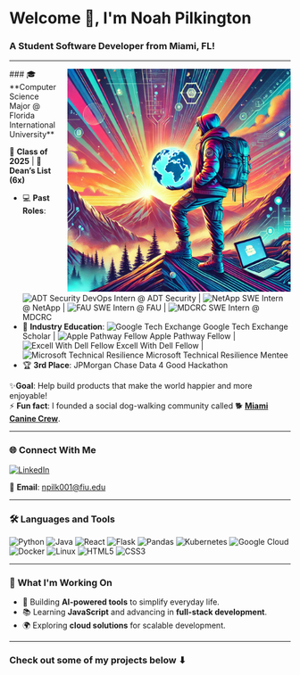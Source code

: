 # Welcome 👋, I'm Noah Pilkington  

### A Student Software Developer from Miami, FL!  
---
<div style="float: right; margin-left: 20px;">
  <img src="https://raw.githubusercontent.com/Norky101/Norky101/refs/heads/main/GitBackground.webp" alt="GitHub Profile Image" width="400"/>
</div>
<p>
### 🎓 **Computer Science Major @ Florida International University**  

📅 **Class of 2025** | 🎉 **Dean’s List (6x)**  
- 💻 **Past Roles**: 
  <img src="https://path_to_adt_logo.png" alt="ADT Security" width="40" height="40"/> DevOps Intern @ ADT Security | 
  <img src="https://path_to_netapp_logo.png" alt="NetApp" width="40" height="40"/> SWE Intern @ NetApp | 
  <img src="https://path_to_fau_logo.png" alt="FAU" width="40" height="40"/> SWE Intern @ FAU | 
  <img src="https://path_to_mdcrc_logo.png" alt="MDCRC" width="40" height="40"/> SWE Intern @ MDCRC  
- 🧠 **Industry Education**: 
  <img src="https://path_to_google_logo.png" alt="Google Tech Exchange" width="40" height="40"/> Google Tech Exchange Scholar | 
  <img src="https://path_to_apple_logo.png" alt="Apple Pathway Fellow" width="40" height="40"/> Apple Pathway Fellow | 
  <img src="https://path_to_dell_logo.png" alt="Excell With Dell Fellow" width="40" height="40"/> Excell With Dell Fellow | 
  <img src="https://path_to_microsoft_logo.png" alt="Microsoft Technical Resilience" width="40" height="40"/> Microsoft Technical Resilience Mentee
- 🏆 **3rd Place**: JPMorgan Chase Data 4 Good Hackathon

✨**Goal**: Help build products that make the world happier and more enjoyable!  
⚡ **Fun fact**: I founded a social dog-walking community called 🐕 [**Miami Canine Crew**](https://www.instagram.com/caninecrewmiami/).  
</p>

---

### 🌐 **Connect With Me**  
<p align="left">
  <a href="https://www.linkedin.com/in/noah-pilkington/" target="_blank">
    <img src="https://cdn.jsdelivr.net/gh/devicons/devicon/icons/linkedin/linkedin-original.svg" alt="LinkedIn" width="40" height="40"/>
  </a>
</p>

📧 **Email**: npilk001@fiu.edu  

---

### 🛠 **Languages and Tools**  
<p align="left">
  <img src="https://cdn.jsdelivr.net/gh/devicons/devicon/icons/python/python-original.svg" alt="Python" width="40" height="40"/>  
  <img src="https://cdn.jsdelivr.net/gh/devicons/devicon/icons/java/java-original.svg" alt="Java" width="40" height="40"/>  
  <img src="https://cdn.jsdelivr.net/gh/devicons/devicon/icons/react/react-original.svg" alt="React" width="40" height="40"/>  
  <img src="https://cdn.jsdelivr.net/gh/devicons/devicon/icons/flask/flask-original.svg" alt="Flask" width="40" height="40"/>  
  <img src="https://cdn.jsdelivr.net/gh/devicons/devicon/icons/pandas/pandas-original.svg" alt="Pandas" width="40" height="40"/>  
  <img src="https://cdn.jsdelivr.net/gh/devicons/devicon/icons/kubernetes/kubernetes-plain.svg" alt="Kubernetes" width="40" height="40"/>  
  <img src="https://cdn.jsdelivr.net/gh/devicons/devicon/icons/googlecloud/googlecloud-original.svg" alt="Google Cloud" width="40" height="40"/>  
  <img src="https://cdn.jsdelivr.net/gh/devicons/devicon/icons/docker/docker-original.svg" alt="Docker" width="40" height="40"/>  
  <img src="https://cdn.jsdelivr.net/gh/devicons/devicon/icons/linux/linux-original.svg" alt="Linux" width="40" height="40"/>  
  <img src="https://cdn.jsdelivr.net/gh/devicons/devicon/icons/html5/html5-original.svg" alt="HTML5" width="40" height="40"/>  
  <img src="https://cdn.jsdelivr.net/gh/devicons/devicon/icons/css3/css3-original.svg" alt="CSS3" width="40" height="40"/>  
</p>

---

### 🌟 **What I'm Working On**  
- 🚀 Building **AI-powered tools** to simplify everyday life.  
- 📚 Learning **JavaScript** and advancing in **full-stack development**.  
- 🌍 Exploring **cloud solutions** for scalable development.  

---

### **Check out some of my projects below ⬇**
